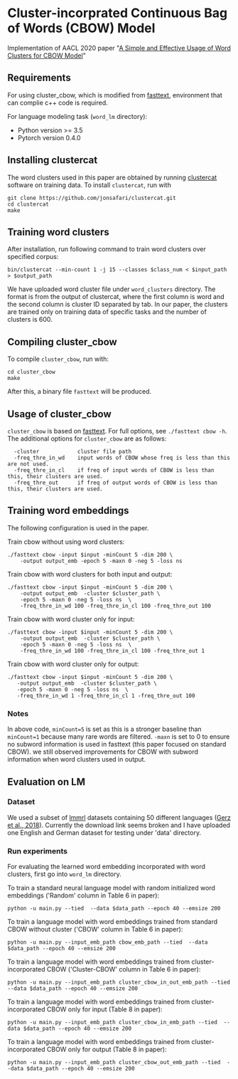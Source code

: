# Cluster-incorprated Continuous Bag of Words (CBOW) Model
Implementation of AACL 2020 paper "[A Simple and Effective Usage of Word Clusters for CBOW Model](https://aclanthology.org/2020.aacl-main.10.pdf)"

## Requirements
For using cluster_cbow, which is modified from [fasttext](https://github.com/facebookresearch/fastText), environment that can complie c++ code is required. 

For language modeling task (`word_lm` directory): 
- Python version >= 3.5
- Pytorch version 0.4.0

## Installing clustercat
The word clusters used in this paper are obtained by running [clustercat](https://github.com/jonsafari/clustercat) software on training data. To install `clustercat`, run with
```
git clone https://github.com/jonsafari/clustercat.git
cd clustercat
make
```

## Training word clusters
After installation, run following command to train word clusters over specified corpus:
```
bin/clustercat --min-count 1 -j 15 --classes $class_num < $input_path > $output_path
```
We have uploaded word cluster file under `word_clusters` directory. The format is from the output of clustercat, where the first column is word and the second column is cluster ID separated by tab. In our paper, the clusters are trained only on training data of specific tasks and the number of clusters is 600.

## Compiling cluster_cbow
To compile `cluster_cbow`, run with:
```
cd cluster_cbow
make
```
After this, a binary file `fasttext` will be produced.

## Usage of cluster_cbow
`cluster_cbow` is based on [fasttext](https://github.com/facebookresearch/fastText). For full options, see `./fasttext cbow -h`. The additional options for `cluster_cbow` are as follows:
```
  -cluster            cluster file path
  -freq_thre_in_wd    input words of CBOW whose freq is less than this are not used.
  -freq_thre_in_cl    if freq of input words of CBOW is less than this, their clusters are used. 
  -freq_thre_out      if freq of output words of CBOW is less than this, their clusters are used.
```

## Training word embeddings

The following configuration is used in the paper.

Train cbow without using word clusters:
```
./fasttext cbow -input $input -minCount 5 -dim 200 \
    -output output_emb -epoch 5 -maxn 0 -neg 5 -loss ns
```

Train cbow with word clusters for both input and output:
```
./fasttext cbow -input $input -minCount 5 -dim 200 \
    -output output_emb  -cluster $cluster_path \
    -epoch 5 -maxn 0 -neg 5 -loss ns  \
    -freq_thre_in_wd 100 -freq_thre_in_cl 100 -freq_thre_out 100
```

Train cbow with word cluster only for input:
```
./fasttext cbow -input $input -minCount 5 -dim 200 \
    -output output_emb  -cluster $cluster_path \
    -epoch 5 -maxn 0 -neg 5 -loss ns  \
    -freq_thre_in_wd 100 -freq_thre_in_cl 100 -freq_thre_out 1
```

Train cbow with word cluster only for output:
```
./fasttext cbow -input $input -minCount 5 -dim 200 \
   -output output_emb  -cluster $cluster_path \
   -epoch 5 -maxn 0 -neg 5 -loss ns  \
   -freq_thre_in_wd 1 -freq_thre_in_cl 1 -freq_thre_out 100
```

### Notes
In above code, `minCount=5` is set as this is a stronger baseline than `minCount=1` because many rare words are filtered.
`-maxn` is set to 0 to ensure no subword information is used in fasttext (this paper focused on standard CBOW).
we still observed improvements for CBOW with subword information when word clusters used in output.

## Evaluation on LM

### Dataset
We used a subset of [lmmrl](http://people.ds.cam.ac.uk/dsg40/lmmrl.html) datasets containing 50 different languages ([Gerz et al., 2018](https://www.aclweb.org/anthology/Q18-1032.pdf)). Currently the download link seems broken and I have uploaded one English and German dataset for testing under 'data' directory.

### Run experiments
For evaluating the learned word embedding incorporated with word clusters, first go into `word_lm` directory.

To train a standard neural language model with random initialized word embeddings ('Random' column in Table 6 in paper):
```
python -u main.py --tied  --data $data_path --epoch 40 --emsize 200
```

To train a language model with word embeddings trained from standard CBOW without cluster ('CBOW' column in Table 6 in paper):
```
python -u main.py --input_emb_path cbow_emb_path --tied  --data $data_path --epoch 40 --emsize 200
```

To train a language model with word embeddings trained from cluster-incorporated CBOW ('Cluster-CBOW' column in Table 6 in paper):
```
python -u main.py --input_emb_path cluster_cbow_in_out_emb_path --tied  --data $data_path --epoch 40 --emsize 200
```

To train a language model with word embeddings trained from cluster-incorporated CBOW only for input (Table 8 in paper):
```
python -u main.py --input_emb_path cluster_cbow_in_emb_path --tied  --data $data_path --epoch 40 --emsize 200
```

To train a language model with word embeddings trained from cluster-incorporated CBOW only for output (Table 8 in paper):
```
python -u main.py --input_emb_path cluster_cbow_out_emb_path --tied  --data $data_path --epoch 40 --emsize 200
```

